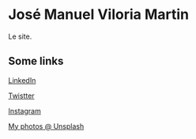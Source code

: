 # José Manuel Viloria Martin
Le site.

## Some links
[LinkedIn](https://www.linkedin.com/in/kbono)

[Twistter](https://www.twitter.com/anotherspanish)

[Instagram](https://www.instagram.com/josekbono)

[My photos @ Unsplash](https://unsplash.com/@josekbono)
